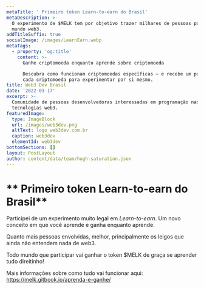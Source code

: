 ```yaml
---
metaTitle: ' Primeiro token Learn-to-earn do Brasil'
metaDescription: >-
  O experimento de $MELK tem por objetivo trazer milhares de pessoas para o novo
  mundo web3.
addTitleSuffix: true
socialImage: /images/LearnEarn.webp
metaTags:
  - property: 'og:title'
    content: >-
      Ganhe criptomoeda enquanto aprende sobre criptomoeda

      Descubra como funcionam criptomoedas específicas — e recebe um pouco de
      cada criptomoeda para experimentar por si mesmo.
title: Web3 Dev Brasil
date: '2022-03-17'
excerpt: >-
  Comunidade de pessoas desenvolvedoras interessadas em programação nas
  tecnologias web3.
featuredImage:
  type: ImageBlock
  url: /images/web3dev.png
  altText: logo web3dev.com.br
  caption: web3dev
  elementId: web3dev
bottomSections: []
layout: PostLayout
author: content/data/team/hugh-saturation.json
---
```

# ** Primeiro token Learn-to-earn do Brasil**

Participei de um experimento muito legal em *Learn-to-earn*. Um novo conceito em que você aprende e ganha enquanto aprende.

Quanto mais pessoas envolvidas, melhor, principalmente os leigos que ainda não entendem nada de web3.

Todo mundo que participar vai ganhar o token $MELK de graça se aprender tudo direitinho!

Mais informações sobre como tudo vai funcionar aqui:
<https://melk.gitbook.io/aprenda-e-ganhe/>
